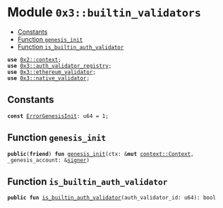 
<a name="0x3_builtin_validators"></a>

# Module `0x3::builtin_validators`



-  [Constants](#@Constants_0)
-  [Function `genesis_init`](#0x3_builtin_validators_genesis_init)
-  [Function `is_builtin_auth_validator`](#0x3_builtin_validators_is_builtin_auth_validator)


<pre><code><b>use</b> <a href="">0x2::context</a>;
<b>use</b> <a href="auth_validator_registry.md#0x3_auth_validator_registry">0x3::auth_validator_registry</a>;
<b>use</b> <a href="ethereum_validator.md#0x3_ethereum_validator">0x3::ethereum_validator</a>;
<b>use</b> <a href="native_validator.md#0x3_native_validator">0x3::native_validator</a>;
</code></pre>



<a name="@Constants_0"></a>

## Constants


<a name="0x3_builtin_validators_ErrorGenesisInit"></a>



<pre><code><b>const</b> <a href="builtin_validators.md#0x3_builtin_validators_ErrorGenesisInit">ErrorGenesisInit</a>: u64 = 1;
</code></pre>



<a name="0x3_builtin_validators_genesis_init"></a>

## Function `genesis_init`



<pre><code><b>public</b>(<b>friend</b>) <b>fun</b> <a href="builtin_validators.md#0x3_builtin_validators_genesis_init">genesis_init</a>(ctx: &<b>mut</b> <a href="_Context">context::Context</a>, _genesis_account: &<a href="">signer</a>)
</code></pre>



<a name="0x3_builtin_validators_is_builtin_auth_validator"></a>

## Function `is_builtin_auth_validator`



<pre><code><b>public</b> <b>fun</b> <a href="builtin_validators.md#0x3_builtin_validators_is_builtin_auth_validator">is_builtin_auth_validator</a>(auth_validator_id: u64): bool
</code></pre>
